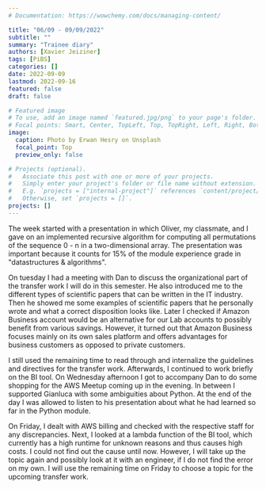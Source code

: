 ```yaml
---
# Documentation: https://wowchemy.com/docs/managing-content/

title: "06/09 - 09/09/2022"
subtitle: ""
summary: "Trainee diary"
authors: [Xavier Jeiziner]
tags: [PiBS]
categories: []
date: 2022-09-09
lastmod: 2022-09-16
featured: false
draft: false

# Featured image
# To use, add an image named `featured.jpg/png` to your page's folder.
# Focal points: Smart, Center, TopLeft, Top, TopRight, Left, Right, BottomLeft, Bottom, BottomRight.
image:
  caption: Photo by Erwan Hesry on Unsplash
  focal_point: Top
  preview_only: false

# Projects (optional).
#   Associate this post with one or more of your projects.
#   Simply enter your project's folder or file name without extension.
#   E.g. `projects = ["internal-project"]` references `content/project/deep-learning/index.md`.
#   Otherwise, set `projects = []`.
projects: []
---
```


The week started with a presentation in which Oliver, my classmate, and I gave on an implemented recursive algorithm for computing all permutations of the sequence 0 - n in a two-dimensional array.
The presentation was important because it counts for 15% of the module experience grade in "datastructures & algorithms".

On tuesday I had a meeting with Dan to discuss the organizational part of the transfer work I will do in this semester. He also introduced me to the different types of scientific papers that can be written in the IT industry. Then he showed me some examples of scientific papers that he personally wrote and what a correct disposition looks like.
Later I checked if Amazon Business account would be an alternative for our Lab accounts to possibly benefit from various savings. However, it turned out that Amazon Business focuses mainly on its own sales platform and offers advantages for business customers as opposed to private customers.

I still used the remaining time to read through and internalize the guidelines and directives for the transfer work. Afterwards, I continued to work briefly on the BI tool. On Wednesday afternoon I got to accompany Dan to do some shopping for the AWS Meetup coming up in the evening. In between I supported Gianluca with some ambiguities about Python. At the end of the day I was allowed to listen to his presentation about what he had learned so far in the Python module.

On Friday, I dealt with AWS billing and checked with the respective staff for any discrepancies. Next, I looked at a lambda function of the BI tool, which currently has a high runtime for unknown reasons and thus causes high costs. I could not find out the cause until now. However, I will take up the topic again and possibly look at it with an engineer, if I do not find the error on my own.
I will use the remaining time on Friday to choose a topic for the upcoming transfer work.

</p><br>
<p></p>